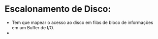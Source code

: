 # Escalonamento de Disco:
- Tem que mapear o acesso ao disco em filas de bloco de informações em um Buffer de I/O.
- 